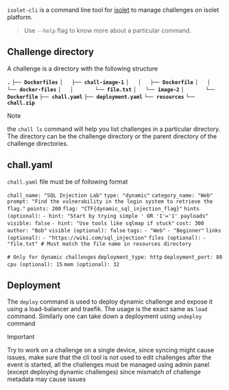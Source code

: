 `isolet-cli` is a command line tool for [isolet](https://github.com/thealpha16/isolet) to manage challenges on isolet platform. 

> Use `--help` flag to know more about a particular command.

## Challenge directory
A challenge is a directory with the following structure

**`.`**
**`├── Dockerfiles`**
**`│   ├── chall-image-1`**
**`│   │   ├── Dockerfile`**
**`│   │   └── docker-files`**
**`│   │       └── file.txt`**
**`│   └── image-2`**
**`│       └── Dockerfile`**
**`├── chall.yaml`**
**`├── deployment.yaml`**
**`└── resources`**
    **`└── chall.zip`**

> [!NOTE]
>the `chall ls` command will help you list challenges in a particular directory. The directory can be the challenge directory or the parent directory of the challenge directories.

## chall.yaml
`chall.yaml` file must be of following format

`chall_name: "SQL Injection Lab"`
`type: "dynamic"`
`category_name: "Web"`
`prompt: "Find the vulnerability in the login system to retrieve the flag."`
`points: 200`
`flag: "CTF{dynamic_sql_injection_flag}"`
`hints (optional):`
	`- hint: "Start by trying simple ' OR '1'='1' payloads"`
	   `visible: false`
	`- hint: "Use tools like sqlmap if stuck"`
	   `cost: 300`
`author: "Bob"`
`visible (optional): false`
`tags:`
	`- "Web"`
	`- "Beginner"`
`links (optional):`
	`- "https://wiki.com/sql_injection"`
`files (optional):`
	`- "file.txt" # Must match the file name in resources directory`
	
`# Only for dynamic challenges`
`deployment_type: http`
`deployment_port: 80`
`cpu (optional): 15`
`mem (optional): 32`

## Deployment
The `deploy` command is used to deploy dynamic challenge and expose it using a load-balancer and traefik. The usage is the exact same as  `load` command.
Similarly one can take down a deployment using `undeploy` command

> [!IMPORTANT]
> Try to work on a challenge on a single device, since syncing might cause issues, make sure that the cli tool is not used to edit challenges after the event is started, all the challenges must be managed using admin panel (except deploying dynamic challenges) since mismatch of challenge metadata may cause issues 
